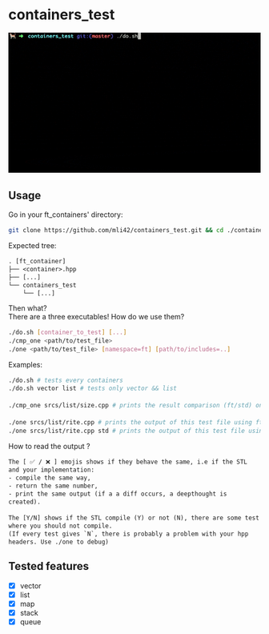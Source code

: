 # containers_test

<p align="center">
	<img src="./assets/demo.gif" >
</p>

## Usage

Go in your ft_containers' directory:

```bash
git clone https://github.com/mli42/containers_test.git && cd ./containers_test/
```

Expected tree:

```
. [ft_container]
├── <container>.hpp
├── [...]
└── containers_test
    └── [...]
```

Then what? \
There are a three executables! How do we use them?

```bash
./do.sh [container_to_test] [...]
./cmp_one <path/to/test_file>
./one <path/to/test_file> [namespace=ft] [path/to/includes=..]
```

Examples:
```bash
./do.sh # tests every containers
./do.sh vector list # tests only vector && list

./cmp_one srcs/list/size.cpp # prints the result comparison (ft/std) on this test file only

./one srcs/list/rite.cpp # prints the output of this test file using ft namespace
./one srcs/list/rite.cpp std # prints the output of this test file using the std
```

How to read the output ?
```
The [ ✅ / ❌ ] emojis shows if they behave the same, i.e if the STL and your implementation:
- compile the same way,
- return the same number,
- print the same output (if a a diff occurs, a deepthought is created).

The [Y/N] shows if the STL compile (Y) or not (N), there are some test where you should not compile.
(If every test gives `N`, there is probably a problem with your hpp headers. Use ./one to debug)
```

## Tested features
- [x] vector
- [x] list
- [x] map
- [x] stack
- [x] queue
